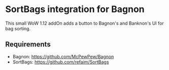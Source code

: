 # SortBags integration for Bagnon

This small WoW 1.12 addOn adds a button to Bagnon's and Banknon's UI for bag sorting.

## Requirements

-   Bagnon: https://github.com/McPewPew/Bagnon
-   SortBags: https://github.com/refaim/SortBags
